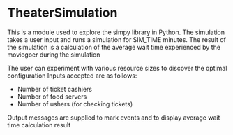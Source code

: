 # TheaterSimulation

This is a module used to explore the simpy library in Python.
The simulation takes a user input and runs a simulation for SIM_TIME minutes. The result of the simulation is a
calculation of the average wait time experienced by the moviegoer during the simulation

The user can experiment with various resource sizes to discover the optimal configuration
Inputs accepted are as follows:

- Number of ticket cashiers
- Number of food servers
- Number of ushers (for checking tickets)

Output messages are supplied to mark events and to display average wait time calculation result

